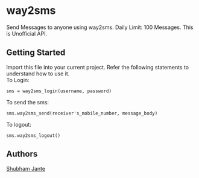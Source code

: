 # way2sms
Send Messages to anyone using way2sms.
Daily Limit: 100 Messages.
This is Unofficial API.


## Getting Started
Import this file into your current project. Refer the following statements to understand how to use it.<br>
To Login:
```
sms = way2sms_login(username, password)
```

To send the sms:
```
sms.way2sms_send(receiver's_mobile_number, message_body)
```

To logout:
```
sms.way2sms_logout()
```

## Authors
[Shubham Jante](https://github.com/shubhamjante)
